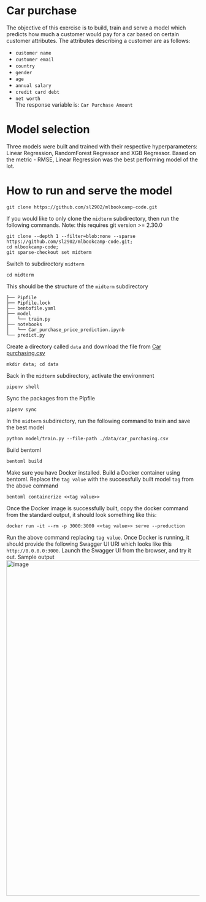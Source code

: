 # Car purchase
The objective of this exercise is to build, train and serve a model which predicts how much a customer would pay for a car based on certain customer attributes. The attributes describing a customer are as follows:</br>
   -  `customer name`</br>
   -  `customer email` </br>
   -  `country` </br>
   -  `gender` </br>
   -  `age` </br>
   -  `annual salary` </br>
   -  `credit card debt`</br>
   -  `net worth`</br>
The response variable is: `Car Purchase Amount`

# Model selection
Three models were built and trained with their respective hyperparameters: Linear Regression, RandomForest Regressor and XGB Regressor. Based on the metric - RMSE, Linear Regression was the best performing model of the lot.

# How to run and serve the model
   ```
   git clone https://github.com/sl2902/mlbookcamp-code.git
   ```
   If you would like to only clone the `midterm` subdirectory, then run the following commands. Note: this requires git version >= 2.30.0
   ```
   git clone --depth 1 --filter=blob:none --sparse https://github.com/sl2902/mlbookcamp-code.git;
   cd mlbookcamp-code;
   git sparse-checkout set midterm
   ```
   Switch to subdirectory `midterm`
   ```
   cd midterm
   ```
   This should be the structure of the `midterm` subdirectory
   ```
   ├── Pipfile
   ├── Pipfile.lock
   ├── bentofile.yaml
   ├── model
   │   └── train.py
   ├── notebooks
   │   └── Car_purchase_price_prediction.ipynb
   └── predict.py
   ```
   Create a directory called `data` and download the file from [Car purchasing.csv](https://www.kaggle.com/datasets/yashpaloswal/ann-car-sales-price-prediction?resource=download)
   ```
   mkdir data; cd data
   ```
   Back in the `midterm` subdirectory, activate the environment
   ```
   pipenv shell
   ```
   Sync the packages from the Pipfile
   ```
   pipenv sync
   ```
   In the `midterm` subdirectory, run the following command to train and save the best model
   ```
   python model/train.py --file-path ./data/car_purchasing.csv
   ```
   Build bentoml
   ```
   bentoml build
   ```
   Make sure you have Docker installed. Build a Docker container using bentoml. Replace the `tag value` with the successfully built model `tag` from the above command
   ```
   bentoml containerize <<tag value>>
   ```
   Once the Docker image is successfully built, copy the docker command from the standard output, it should look something like this:
   ```
   docker run -it --rm -p 3000:3000 <<tag value>> serve --production
   ```
   Run the above command replacing `tag value`. Once Docker is running, it should provide the following Swagger UI URI which looks like this `http://0.0.0.0:3000`. Launch the Swagger UI from the browser, and try it out.
   Sample output
   <img width="876" alt="image" src="https://user-images.githubusercontent.com/7212518/198895457-2d74c13a-0fea-4df2-ad72-a45be9007e67.png">
